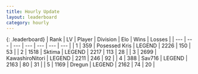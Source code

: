 ```yaml
---
title: Hourly Update
layout: leaderboard
category: hourly
---
```


{: .leaderboard}
| Rank | LV | Player | Division | Elo | Wins | Losses |
| --- | --- | --- | --- | --- | --- | --- |
| <span data-change="1">1</span> | 359 | <span title="ID: 402846">Posessed Kris</span> | LEGEND | <span data-change="0">2226</span> | <span data-change="0">150</span> | <span data-change="0">53</span> |
| <span data-change="1">2</span> | 1518 | <span title="ID: 353063">Sktima</span> | LEGEND | <span data-change="0">2217</span> | <span data-change="0">113</span> | <span data-change="0">28</span> |
| <span data-change="-2">3</span> | 2699 | <span title="ID: 164871">KawashiroNitori</span> | LEGEND | <span data-change="-23">2211</span> | <span data-change="1">246</span> | <span data-change="2">92</span> |
| <span data-change="0">4</span> | 388 | <span title="ID: 556277">Sav716</span> | LEGEND | <span data-change="0">2163</span> | <span data-change="0">80</span> | <span data-change="0">31</span> |
| <span data-change="0">5</span> | 1169 | <span title="ID: 337810">Dregun</span> | LEGEND | <span data-change="0">2162</span> | <span data-change="0">74</span> | <span data-change="0">20</span> |